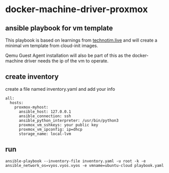 # docker-machine-driver-proxmox
## ansible playbook for vm template

This playbook is based on learnings from [technotim.live](https://docs.technotim.live/posts/cloud-init-cloud-image/) and will create a minimal vm template from cloud-init images.

Qemu Guest Agent installation will also be part of this as the docker-machine driver needs the ip of the vm to operate.

## create inventory

create a file named inventory.yaml and add your info

```
all:
  hosts:
    proxmox-myhost:
      ansible_host: 127.0.0.1
      ansible_connection: ssh
      ansible_python_interpreter: /usr/bin/python3
      proxmox_vm_sshkeys: your public key
      proxmox_vm_ipconfig: ip=dhcp
      storage_name: local-lvm
```

## run 

`ansible-playbook --inventory-file inventory.yaml -u root -k -e ansible_network_os=vyos.vyos.vyos -e vmname=ubuntu-cloud playbook.yaml`